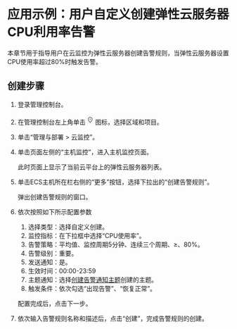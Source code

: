 # 应用示例：用户自定义创建弹性云服务器CPU利用率告警<a name="ZH-CN_TOPIC_0084572217"></a>

本章节用于指导用户在云监控为弹性云服务器创建告警规则，当弹性云服务器设置CPU使用率超过80%时触发告警。

## 创建步骤<a name="section34916917174243"></a>

1.  登录管理控制台。
2.  在管理控制台左上角单击![](figures/icon-region-1.png)图标，选择区域和项目。
3.  单击“管理与部署 \> 云监控”。
4.  单击页面左侧的“主机监控”，进入主机监控页面。

    此时页面上显示了当前云平台上的弹性云服务器列表。

5.  单击ECS主机所在栏右侧的“更多”按钮，选择下拉出的“创建告警规则”。

    弹出创建告警规则的窗口。

6.  依次按照如下所示配置参数

    1.  选择类型：选择自定义创建。
    2.  监控指标：在下拉框中选择“CPU使用率”。
    3.  告警策略：平均值、监控周期5分钟、连续三个周期、≥、80%。
    4.  告警级别：重要。
    5.  发送通知：是。
    6.  生效时间：00:00-23:59
    7.  主题通知：选择[创建告警通知主题](创建告警通知主题.md)创建的主题。
    8.  触发条件：依次勾选“出现告警”、“恢复正常”。

    配置完成后，点击下一步。

7.  依次输入告警规则名称和描述后，点击“创建”，完成告警规则的创建。

